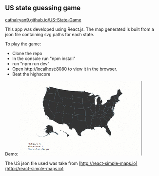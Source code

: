 
## US state guessing game

[cathalryan9.github.io/US-State-Game](cathalryan9.github.io/US-State-Game)

This app was developed using React.js. The map generated is built from a json file containing
svg paths for each state.

To play the game:
* Clone the repo
* In the console run "npm install"
* run "npm run dev"
* Open [http://localhost:8080](http://localhost:8080) to view it in the browser.
* Beat the highscore 

Demo:
![Demo](https://github.com/cathalryan9/US-State-Game/blob/master/demo.gif)

The US json file used was take from [http://react-simple-maps.io](http://react-simple-maps.io) 
